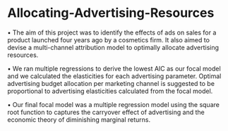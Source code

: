 # Allocating-Advertising-Resources

• The aim of this project was to identify the effects of ads on sales for a product launched four years ago by a cosmetics firm. It also aimed to devise a multi-channel attribution model to optimally allocate advertising resources.

• We ran multiple regressions to derive the lowest AIC as our focal model and we calculated the elasticities for each advertising parameter. Optimal advertising budget allocation per marketing channel is suggested to be proportional to advertising elasticities calculated from the focal model.

• Our final focal model was a multiple regression model using the square root function to captures the carryover effect of advertising and the economic theory of diminishing marginal returns.

